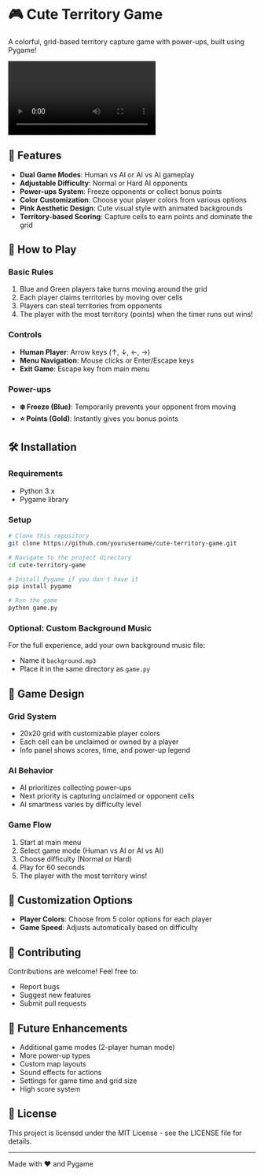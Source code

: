 # 🎮 Cute Territory Game

A colorful, grid-based territory capture game with power-ups, built using Pygame!

![Cute Territory Game](Demo.mp4)

## 🌟 Features

- **Dual Game Modes**: Human vs AI or AI vs AI gameplay
- **Adjustable Difficulty**: Normal or Hard AI opponents
- **Power-ups System**: Freeze opponents or collect bonus points
- **Color Customization**: Choose your player colors from various options
- **Pink Aesthetic Design**: Cute visual style with animated backgrounds
- **Territory-based Scoring**: Capture cells to earn points and dominate the grid

## 🎯 How to Play

### Basic Rules
1. Blue and Green players take turns moving around the grid
2. Each player claims territories by moving over cells
3. Players can steal territories from opponents
4. The player with the most territory (points) when the timer runs out wins!

### Controls
- **Human Player**: Arrow keys (↑, ↓, ←, →)
- **Menu Navigation**: Mouse clicks or Enter/Escape keys
- **Exit Game**: Escape key from main menu

### Power-ups
- **❄️ Freeze (Blue)**: Temporarily prevents your opponent from moving
- **⭐ Points (Gold)**: Instantly gives you bonus points

## 🛠️ Installation

### Requirements
- Python 3.x
- Pygame library

### Setup
```bash
# Clone this repository
git clone https://github.com/yourusername/cute-territory-game.git

# Navigate to the project directory
cd cute-territory-game

# Install Pygame if you don't have it
pip install pygame

# Run the game
python game.py
```

### Optional: Custom Background Music
For the full experience, add your own background music file:
- Name it `background.mp3`
- Place it in the same directory as `game.py`

## 🎨 Game Design

### Grid System
- 20x20 grid with customizable player colors
- Each cell can be unclaimed or owned by a player
- Info panel shows scores, time, and power-up legend

### AI Behavior
- AI prioritizes collecting power-ups
- Next priority is capturing unclaimed or opponent cells
- AI smartness varies by difficulty level

### Game Flow
1. Start at main menu
2. Select game mode (Human vs AI or AI vs AI)
3. Choose difficulty (Normal or Hard)
4. Play for 60 seconds
5. The player with the most territory wins!

## 🔧 Customization Options

- **Player Colors**: Choose from 5 color options for each player
- **Game Speed**: Adjusts automatically based on difficulty

## 🤝 Contributing

Contributions are welcome! Feel free to:
- Report bugs
- Suggest new features
- Submit pull requests

## 📝 Future Enhancements

- Additional game modes (2-player human mode)
- More power-up types
- Custom map layouts
- Sound effects for actions
- Settings for game time and grid size
- High score system

## 📜 License

This project is licensed under the MIT License - see the LICENSE file for details.

---
Made with ❤️ and Pygame